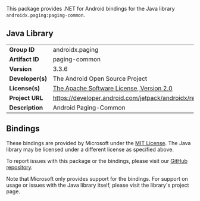 This package provides .NET for Android bindings for the Java library `androidx.paging:paging-common`.

## Java Library

| | |
|-|-|
| **Group ID** | androidx.paging |
| **Artifact ID** | paging-common |
| **Version** | 3.3.6 |
| **Developer(s)** | The Android Open Source Project |
| **License(s)** | [The Apache Software License, Version 2.0](http://www.apache.org/licenses/LICENSE-2.0.txt) |
| **Project URL** | https://developer.android.com/jetpack/androidx/releases/paging#3.3.6 |
| **Description** | Android Paging-Common |

## Bindings

These bindings are provided by Microsoft under the [MIT License](https://opensource.org/licenses/MIT). The Java
library may be licensed under a different license as specified above.

To report issues with this package or the bindings, please visit our [GitHub repository](https://aka.ms/android-libraries).

Note that Microsoft only provides support for the bindings. For support on
usage or issues with the Java library itself, please visit the library's project page.
